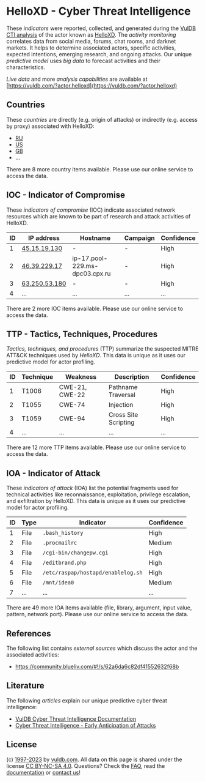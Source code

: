 # HelloXD - Cyber Threat Intelligence

These _indicators_ were reported, collected, and generated during the [VulDB CTI analysis](https://vuldb.com/?kb.cti) of the actor known as [HelloXD](https://vuldb.com/?actor.helloxd). The _activity monitoring_ correlates data from social media, forums, chat rooms, and darknet markets. It helps to determine associated actors, specific activities, expected intentions, emerging research, and ongoing attacks. Our unique _predictive model_ uses _big data_ to forecast activities and their characteristics.

_Live data_ and more _analysis capabilities_ are available at [https://vuldb.com/?actor.helloxd](https://vuldb.com/?actor.helloxd)

## Countries

These _countries_ are directly (e.g. origin of attacks) or indirectly (e.g. access by proxy) associated with HelloXD:

* [RU](https://vuldb.com/?country.ru)
* [US](https://vuldb.com/?country.us)
* [GB](https://vuldb.com/?country.gb)
* ...

There are 8 more country items available. Please use our online service to access the data.

## IOC - Indicator of Compromise

These _indicators of compromise_ (IOC) indicate associated network resources which are known to be part of research and attack activities of HelloXD.

ID | IP address | Hostname | Campaign | Confidence
-- | ---------- | -------- | -------- | ----------
1 | [45.15.19.130](https://vuldb.com/?ip.45.15.19.130) | - | - | High
2 | [46.39.229.17](https://vuldb.com/?ip.46.39.229.17) | ip-17.pool-229.ms-dpc03.cpx.ru | - | High
3 | [63.250.53.180](https://vuldb.com/?ip.63.250.53.180) | - | - | High
4 | ... | ... | ... | ...

There are 2 more IOC items available. Please use our online service to access the data.

## TTP - Tactics, Techniques, Procedures

_Tactics, techniques, and procedures_ (TTP) summarize the suspected MITRE ATT&CK techniques used by _HelloXD_. This data is unique as it uses our predictive model for actor profiling.

ID | Technique | Weakness | Description | Confidence
-- | --------- | -------- | ----------- | ----------
1 | T1006 | CWE-21, CWE-22 | Pathname Traversal | High
2 | T1055 | CWE-74 | Injection | High
3 | T1059 | CWE-94 | Cross Site Scripting | High
4 | ... | ... | ... | ...

There are 12 more TTP items available. Please use our online service to access the data.

## IOA - Indicator of Attack

These _indicators of attack_ (IOA) list the potential fragments used for technical activities like reconnaissance, exploitation, privilege escalation, and exfiltration by HelloXD. This data is unique as it uses our predictive model for actor profiling.

ID | Type | Indicator | Confidence
-- | ---- | --------- | ----------
1 | File | `.bash_history` | High
2 | File | `.procmailrc` | Medium
3 | File | `/cgi-bin/changepw.cgi` | High
4 | File | `/editbrand.php` | High
5 | File | `/etc/raspap/hostapd/enablelog.sh` | High
6 | File | `/mnt/idea0` | Medium
7 | ... | ... | ...

There are 49 more IOA items available (file, library, argument, input value, pattern, network port). Please use our online service to access the data.

## References

The following list contains _external sources_ which discuss the actor and the associated activities:

* https://community.blueliv.com/#!/s/62a6da6c82df41552632f68b

## Literature

The following _articles_ explain our unique predictive cyber threat intelligence:

* [VulDB Cyber Threat Intelligence Documentation](https://vuldb.com/?kb.cti)
* [Cyber Threat Intelligence - Early Anticipation of Attacks](https://www.scip.ch/en/?labs.20201022)

## License

(c) [1997-2023](https://vuldb.com/?kb.changelog) by [vuldb.com](https://vuldb.com/?kb.about). All data on this page is shared under the license [CC BY-NC-SA 4.0](https://creativecommons.org/licenses/by-nc-sa/4.0/). Questions? Check the [FAQ](https://vuldb.com/?kb.faq), read the [documentation](https://vuldb.com/?kb) or [contact us](https://vuldb.com/?contact)!
